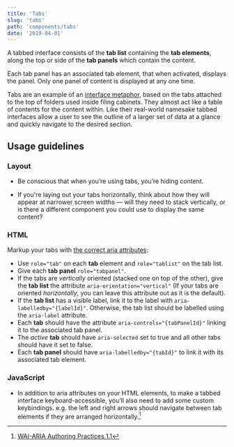 ```yaml
---
title: 'Tabs'
slug: 'tabs'
path: 'components/tabs'
date: '2019-04-01'
---
```


A tabbed interface consists of the **tab list** containing the **tab elements**, along the top or side of the **tab panels** which contain the content.

Each tab panel has an associated tab element, that when activated, displays the panel. Only one panel of content is displayed at any one time.

Tabs are an example of an [interface metaphor](https://en.wikipedia.org/wiki/Interface_metaphor), based on the tabs attached to the top of folders used inside filing cabinets. They almost act like a table of contents for the content within. Like their real-world namesake tabbed interfaces allow a user to see the outline of a larger set of data at a glance and quickly navigate to the desired section.

## Usage guidelines

### Layout

- Be conscious that when you’re using tabs, you’re hiding content.

- If you're laying out your tabs horizontally, think about how they will appear at narrower screen widths — will they need to stack vertically, or is there a different component you could use to display the same content?

### HTML

Markup your tabs with [the correct aria attributes](https://www.w3.org/TR/wai-aria-practices-1.1/#tabpanel):

- Use `role="tab"` on each **tab** element and `role="tablist"` on the tab list.
- Give each **tab panel** `role="tabpanel"`.
- If the tabs are _vertically_ oriented (stacked one on top of the other), give the **tab list** the attribute `aria-orientation="vertical"` (If your tabs are oriented _horizontally_, you can leave this attribute out as it is the default).
- If the **tab list** has a visible label, link it to the label with `aria-labelledby="{labelId}"`. Otherwise, the tab list should be labelled using the `aria-label` attribute.
- Each **tab** should have the attribute `aria-controls="{tabPanelId}"` linking it to the associated tab panel.
- The _active_ **tab** should have `aria-selected` set to true and all other tabs should have it set to false.
- Each **tab panel** should have `aria-labelledby="{tabId}"` to link it with its associated tab element.

### JavaScript

- In addition to aria attributes on your HTML elements, to make a tabbed interface keyboard-accessible, you’ll also need to add some custom keybindings. e.g. the left and right arrows should navigate between tab elements if they are arranged horizontally.[^1]

[^1]: [WAI-ARIA Authoring Practices 1.1](https://www.w3.org/TR/wai-aria-practices-1.1/#tabpanel)
